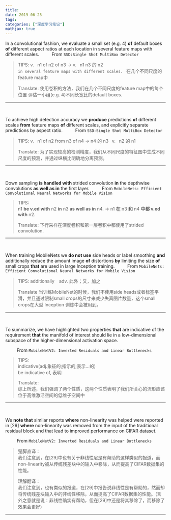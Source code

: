 ```yaml
---
title: 
date: 2019-06-25
tags:
categories: ["深度学习笔记"]
mathjax: true
---
```


In a convolutional fashion, we evaluate a small set (e.g. 4) **of** default boxes **of** different aspect ratios at each location in several feature maps with different scales. 
&emsp; &emsp; From `SSD:Single Shot MultiBox Detector`

> TIPS: 
> v. &ensp;n1 of n2 of n3  → v. &ensp;n1 n3 的 n2 \
> `in several feature maps with different scales. ` 在几个不同尺度的feature map中
> 
> Translate:
使用卷积的方法，我们在几个不同尺度的feature map中的每个位置  评估一小组(e.g. 4)不同长宽比的default boxes.

--------
<br>

To achieve high detection accuracy we **produce** predictions **of** different scales **from** feature maps **of** different scales, and explicitly separate predictions by aspect ratio. 
&emsp; &emsp; From `SSD:Single Shot MultiBox Detector`

> TIPS:
> v. &ensp;n1 of n2 from n3 of n4  →  n4 的 n3 &ensp;v. &ensp;n2 的 n1
> 
> Translate:
> 为了实现较高的检测精度，我们从不同尺度的特征图中生成不同尺度的预测，并通过纵横比明确地分离预测。

--------
<br>

Down sampling **is handled with** strided convolution **in** the depthwise convolutions **as well as in** the first layer.
&emsp; &emsp; From `MobileNets: Efficient Convolutional Neural Networks for Mobile Vision`

> TIPS: \
> n1 **be v.ed with** n2 **in** n3 **as well as in** n4. → n1 **在** n3 **和** n4 **中都 v.ed with** n2.
> 
> Translate:
> 下行采样在深度卷积和第一层卷积中都使用了strided convolution.

--------
<br>


When training MobileNets we **do not use** side heads or label smoothing **and** additionally reduce the amount image **of** distortions **by** limiting the size **of** small crops **that** are used in large Inception training. 
&emsp; &emsp; From `MobileNets: Efficient Convolutional Neural Networks for Mobile Vision`

> TIPS:
> additionally &ensp; adv. 此外；又，加之
> 
> Translate
> 当训练MobileNet的时候，我们不使用side heads或者标签平滑，并且通过限制small crops的尺寸来减少失真图片数量，这个small crops在大型 Inception 训练中会被用到。

--------
<br>

To summarize, we have highlighted two properties **that** are indicative of the requirement **that** the manifold of interest should lie in a low-dimensional subspace of the higher-dimensional activation space.

&emsp; &emsp; From `MobileNetV2: Inverted Residuals and Linear Bottlenecks`

> TIPS: \
> indicative(adj.象征的;指示的;表示…的) \
> be indicative of, 表明
> 
> Translate:\
> 综上所述，我们强调了两个性质，这两个性质表明了我们所关心的流形应该位于高维激活空间的低维子空间中

--------
<br>

We **note that** similar reports **where** non-linearity was helped were reported in [29] **where** non-linearity was removed from the input of the traditional residual block and that lead to improved performance on CIFAR dataset.

&emsp; &emsp; From `MobileNetV2: Inverted Residuals and Linear Bottlenecks`

> 蹩脚直译：\
> 我们注意到，在[29]中也有关于非线性层是有帮助的这样类似的报道，而non-linearity被从传统残差块中的输入中移除，从而提高了CIFAR数据集的性能。
> 
> 理解翻译：\
> 我们注意到，也有类似的报道，在[29]中报告说非线性是有帮助的，然而却将传统残差块输入中的非线性移除，从而提高了CIFAR数据集的性能。(言外之意就是说：非线性确实有帮助，但在[29]中还是将其移除了，而移除了效果会更好)

--------
<br>





